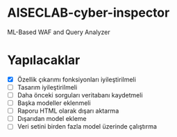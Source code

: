 # AISECLAB-cyber-inspector
ML-Based WAF and Query Analyzer

# Yapılacaklar
- [X] Özellik çıkarımı fonksiyonları iyileştirilmeli
- [ ] Tasarım iyileştirilmeli
- [ ] Daha önceki sorguları veritabanı kaydetmeli
- [ ] Başka modeller eklenmeli
- [ ] Raporu HTML olarak dışarı aktarma
- [ ] Dışarıdan model ekleme
- [ ] Veri setini birden fazla model üzerinde çalıştırma
